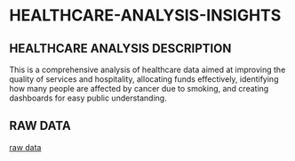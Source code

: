 # HEALTHCARE-ANALYSIS-INSIGHTS
## HEALTHCARE ANALYSIS DESCRIPTION

This is a comprehensive analysis of healthcare data aimed at improving the quality of services and hospitality, allocating funds effectively, identifying how many people are affected by cancer due to smoking, and creating dashboards for easy public understanding.
## RAW DATA
[raw data]([https://www.example.com](https://www.kaggle.com/datasets/ahmedmohamed2003/cafe-sales-dirty-data-for-cleaning-training))
 
  

